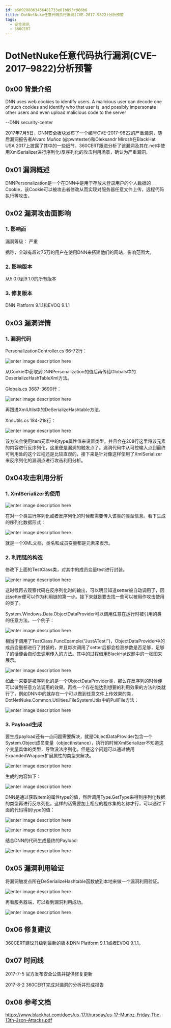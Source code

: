 ```yaml
---
id: e689288863456481733e01b093c986b6
title: DotNetNuke任意代码执行漏洞(CVE–2017–9822)分析预警
tags: 
  - 安全资讯
  - 360CERT
---
```


# DotNetNuke任意代码执行漏洞(CVE–2017–9822)分析预警

0x00 背景介绍
---------


DNN uses web cookies to identify users. A malicious user can decode one of such cookies and identify who that user is, and possibly impersonate other users and even upload malicious code to the server


--DNN security-center


2017年7月5日，DNN安全板块发布了一个编号CVE-2017-9822的严重漏洞，随后漏洞报告者Alvaro Muñoz (@pwntester)和Oleksandr Mirosh在BlackHat USA 2017上披露了其中的一些细节。360CERT跟进分析了该漏洞及其在.net中使用XmlSerializer进行序列化/反序列化的攻击利用场景，确认为严重漏洞。


0x01 漏洞概述
---------


DNNPersonalization是一个在DNN中是用于存放未登录用户的个人数据的Cookie，该Cookie可以被攻击者修改从而实现对服务器任意文件上传，远程代码执行等攻击。


0x02 漏洞攻击面影响
------------


### 1. 影响面


漏洞等级： 严重


据称，全球有超过75万的用户在使用DNN来搭建他们的网站，影响范围大。


### 2. 影响版本


从5.0.0到9.1.0的所有版本


### 3. 修复版本


DNN Platform 9.1.1和EVOQ 9.1.1


0x03 漏洞详情
---------


### 1. 漏洞代码


PersonalizationController.cs 66-72行：


![enter image description here](https://cert.360.cn/static/fileimg/DotNetNuke任意代码执行漏洞_1_1501735376.png "enter image title here")


从Cookie中获取到DNNPersonalization的值后再传给Globals中的DeserializeHashTableXml方法。


Globals.cs 3687-3690行：


![enter image description here](https://cert.360.cn/static/fileimg/DotNetNuke任意代码执行漏洞_2_1501735435.png "enter image title here")


再跟进XmlUtils中的DeSerializeHashtable方法。


XmlUtils.cs 184-218行：


![enter image description here](https://cert.360.cn/static/fileimg/DotNetNuke任意代码执行漏洞_3_1501735450.png "enter image title here")


该方法会使用item元素中的type属性值来设置类型，并且会在208行这里将该元素的内容进行反序列化，这里便是漏洞的触发点了。漏洞代码中从可控输入点到最终可利用处的这个过程还是比较直观的，接下来是针对像这样使用了XmlSerializer来反序列化的漏洞点进行攻击利用分析。


0x04攻击利用分析
----------


### 1. XmlSerializer的使用


![enter image description here](https://cert.360.cn/static/fileimg/DotNetNuke任意代码执行漏洞_4_1501735490.png "enter image title here")


在对一个类进行序列化或者反序列化的时候都需要传入该类的类型信息。看下生成的序列化数据形式：


![enter image description here](https://cert.360.cn/static/fileimg/DotNetNuke任意代码执行漏洞_5_1501735500.png "enter image title here")


就是一个XML文档，类名和成员变量都是元素来表示。


### 2. 利用链的构造


修改下上面的TestClass类，对其中的成员变量test进行封装。


![enter image description here](https://cert.360.cn/static/fileimg/DotNetNuke任意代码执行漏洞_6_1501735509.png "enter image title here")


这时候再去观察代码在反序列化时的输出，可以明显知道setter被自动调用了，因此setter便可以作为利用链的第一步。接下来就是要去找一些可以被用作攻击使用的类了。


System.Windows.Data.ObjectDataProvider可以调用任意在运行时被引用的类的任意方法。一个例子：


![enter image description here](https://cert.360.cn/static/fileimg/DotNetNuke任意代码执行漏洞_7_1501735516.png "enter image title here")


相当于调用了TestClass.FuncExample(“JustATest!”)，ObjectDataProvider中的成员变量都进行了封装的，并且每次调用了setter后都会检测参数是否足够，足够了的话便会自动去调用传入的方法。其中的过程借用BlackHat议题中的一张图来展示。


![enter image description here](https://cert.360.cn/static/fileimg/DotNetNuke任意代码执行漏洞_8_1501735523.png "enter image title here")


如此一来要是被序列化的是一个ObjectDataProvider类，那么在反序列的时候便可以做到任意方法调用的效果。再找一个存在能达到想要的利用效果的方法的类就行了，例如DNN中的就存在一个可以做到任意文件上传效果的类，DotNetNuke.Common.Utilities.FileSystemUtils中的PullFile方法：


![enter image description here](https://cert.360.cn/static/fileimg/DotNetNuke任意代码执行漏洞_9_1501735533.png "enter image title here")


### 3. Payload生成


要生成payload还有一点问题需要解决，就是ObjectDataProvider包含一个System.Object成员变量（objectInstance），执行的时候XmlSerializer不知道这个变量具体的类型，导致没法序列化。但是这个问题可以通过使用ExpandedWrapper扩展属性的类型来解决。


![enter image description here](https://cert.360.cn/static/fileimg/DotNetNuke任意代码执行漏洞_10_1501735556.png "enter image title here")


生成的内容如下：


![enter image description here](https://cert.360.cn/static/fileimg/DotNetNuke任意代码执行漏洞_11_1501735563.png "enter image title here")


DNN是通过获取item的属性type的值，然后调用Type.GetType来得到序列化数据的类型再进行反序列化。这样的话需要加上相应的程序集的名称才行，可以通过下面的代码得到type的值：


![enter image description here](https://cert.360.cn/static/fileimg/DotNetNuke任意代码执行漏洞_12_1501735572.png "enter image title here")


![enter image description here](https://cert.360.cn/static/fileimg/DotNetNuke任意代码执行漏洞_13_1501735581.png "enter image title here")


结合DNN的代码生成最终的Payload:


![enter image description here](https://cert.360.cn/static/fileimg/DotNetNuke任意代码执行漏洞_14_1501735591.png "enter image title here")


0x05 漏洞利用验证
-----------


将漏洞触发点所在DeSerializeHashtable函数放到本地来做一个漏洞利用验证。


![enter image description here](https://cert.360.cn/static/fileimg/DotNetNuke任意代码执行漏洞_15_1501735599.png "enter image title here")


再看服务器端，可以看到漏洞利用成功。


![enter image description here](https://cert.360.cn/static/fileimg/DotNetNuke任意代码执行漏洞_16_1501735766.png "enter image title here")


0x06 修复建议
---------


360CERT建议升级到最新的版本DNN Platform 9.1.1或者EVOQ 9.1.1。


0x07 时间线
--------


2017-7-5 官方发布安全公告并提供修复更新


2017-8-2 360CERT完成对漏洞的分析并形成报告


0x08 参考文档
---------


<https://www.blackhat.com/docs/us-17/thursday/us-17-Munoz-Friday-The-13th-Json-Attacks.pdf>

